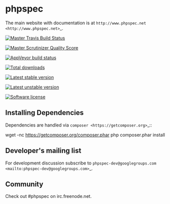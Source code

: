 phpspec
=======

The main website with documentation is at `http://www.phpspec.net <http://www.phpspec.net>`_.

[![Master Travis Build Status](https://travis-ci.org/phpspec/phpspec.svg?branch=master)](https://travis-ci.org/phpspec/phpspec)

[![Master Scrutinizer Quality Score](https://img.shields.io/scrutinizer/g/phpspec/phpspec.svg)](https://scrutinizer-ci.com/g/phpspec/phpspec/build-status/master)

[![AppVeyor build status](https://img.shields.io/appveyor/ci/ciaranmcnulty/phpspec/master.svg)](https://ci.appveyor.com/project/ciaranmcnulty/phpspec/branch/master)

[![Total downloads](https://poser.pugx.org/phpspec/phpspec/downloads.png)](https://poser.pugx.org/phpspec/phpspec/downloads)

[![Latest stable version](https://poser.pugx.org/phpspec/phpspec/v/stable.png)](https://poser.pugx.org/phpspec/phpspec/v/stable)

[![Latest unstable version](https://poser.pugx.org/phpspec/phpspec/v/unstable.png)](https://poser.pugx.org/phpspec/phpspec/v/unstable)

[![Software license](https://poser.pugx.org/phpspec/phpspec/license.png)](https://poser.pugx.org/phpspec/phpspec/license)


Installing Dependencies
-----------------------

Dependencies are handled via `composer <https://getcomposer.org>`_::

   wget -nc https://getcomposer.org/composer.phar
   php composer.phar install

Developer's mailing list
------------------------

For development discussion subscribe to `phpspec-dev@googlegroups.com <mailto:phpspec-dev@googlegroups.com>`_.

Community
---------
Check out #phpspec on irc.freenode.net.
